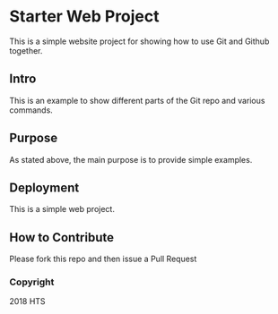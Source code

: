 # Starter Web Project

This is a simple website project for showing how to use Git and Github together.

## Intro

This is an example to show different parts of the Git repo and various commands.

## Purpose

As stated above, the main purpose is to provide simple examples.

## Deployment

This is a simple web project.

## How to Contribute

Please fork this repo and then issue a Pull Request

### Copyright

2018 HTS 